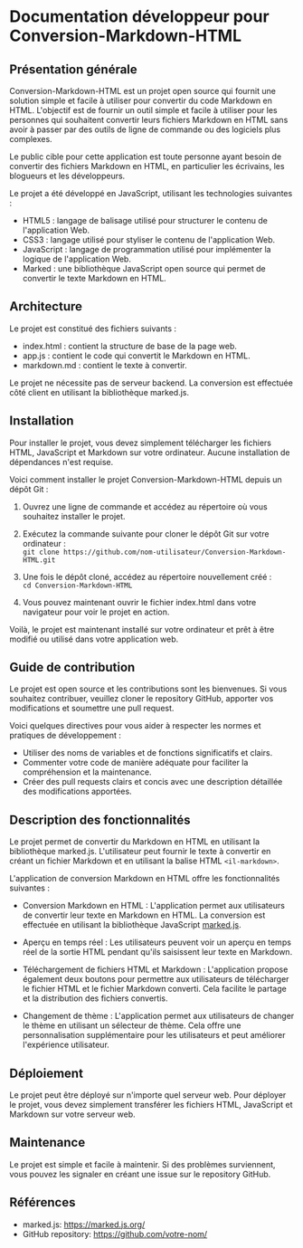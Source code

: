 # Documentation développeur pour Conversion-Markdown-HTML

## Présentation générale
Conversion-Markdown-HTML est un projet open source qui fournit une solution simple et facile à utiliser pour convertir du code Markdown en HTML. L'objectif est de fournir un outil simple et facile à utiliser pour les personnes qui souhaitent convertir leurs fichiers Markdown en HTML sans avoir à passer par des outils de ligne de commande ou des logiciels plus complexes.

Le public cible pour cette application est toute personne ayant besoin de convertir des fichiers Markdown en HTML, en particulier les écrivains, les blogueurs et les développeurs.

Le projet a été développé en JavaScript, utilisant les technologies suivantes :
- HTML5 : langage de balisage utilisé pour structurer le contenu de l'application Web.
- CSS3 : langage utilisé pour styliser le contenu de l'application Web.
- JavaScript : langage de programmation utilisé pour implémenter la logique de l'application Web.
- Marked : une bibliothèque JavaScript open source qui permet de convertir le texte Markdown en HTML.

## Architecture
Le projet est constitué des fichiers suivants :
- index.html : contient la structure de base de la page web.
- app.js : contient le code qui convertit le Markdown en HTML.
- markdown.md : contient le texte à convertir.

Le projet ne nécessite pas de serveur backend. La conversion est effectuée côté client en utilisant la bibliothèque marked.js.

## Installation
Pour installer le projet, vous devez simplement télécharger les fichiers HTML, JavaScript et Markdown sur votre ordinateur. Aucune installation de dépendances n'est requise.

Voici comment installer le projet Conversion-Markdown-HTML depuis un dépôt Git :

1. Ouvrez une ligne de commande et accédez au répertoire où vous souhaitez installer le projet.
2. Exécutez la commande suivante pour cloner le dépôt Git sur votre ordinateur :  
``git clone https://github.com/nom-utilisateur/Conversion-Markdown-HTML.git``


3. Une fois le dépôt cloné, accédez au répertoire nouvellement créé :  
``cd Conversion-Markdown-HTML ``

4. Vous pouvez maintenant ouvrir le fichier index.html dans votre navigateur pour voir le projet en action.

Voilà, le projet est maintenant installé sur votre ordinateur et prêt à être modifié ou utilisé dans votre application web.

## Guide de contribution
Le projet est open source et les contributions sont les bienvenues. Si vous souhaitez contribuer, veuillez cloner le repository GitHub, apporter vos modifications et soumettre une pull request.

Voici quelques directives pour vous aider à respecter les normes et pratiques de développement :
- Utiliser des noms de variables et de fonctions significatifs et clairs.
- Commenter votre code de manière adéquate pour faciliter la compréhension et la maintenance.
- Créer des pull requests clairs et concis avec une description détaillée des modifications apportées.

## Description des fonctionnalités
Le projet permet de convertir du Markdown en HTML en utilisant la bibliothèque marked.js. L'utilisateur peut fournir le texte à convertir en créant un fichier Markdown et en utilisant la balise HTML `<il-markdown>`.

L'application de conversion Markdown en HTML offre les fonctionnalités suivantes :

- Conversion Markdown en HTML : L'application permet aux utilisateurs de convertir leur texte en Markdown en HTML. La conversion est effectuée en utilisant la bibliothèque JavaScript [marked.js](https://marked.js.org/).

- Aperçu en temps réel : Les utilisateurs peuvent voir un aperçu en temps réel de la sortie HTML pendant qu'ils saisissent leur texte en Markdown.

- Téléchargement de fichiers HTML et Markdown : L'application propose également deux boutons pour permettre aux utilisateurs de télécharger le fichier HTML et le fichier Markdown converti. Cela facilite le partage et la distribution des fichiers convertis.

- Changement de thème : L'application permet aux utilisateurs de changer le thème en utilisant un sélecteur de thème. Cela offre une personnalisation supplémentaire pour les utilisateurs et peut améliorer l'expérience utilisateur.

## Déploiement

Le projet peut être déployé sur n'importe quel serveur web. Pour déployer le projet, vous devez simplement transférer les fichiers HTML, JavaScript et Markdown sur votre serveur web.

## Maintenance

Le projet est simple et facile à maintenir. Si des problèmes surviennent, vous pouvez les signaler en créant une issue sur le repository GitHub.

## Références

- marked.js: https://marked.js.org/
- GitHub repository: https://github.com/votre-nom/
